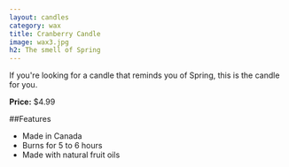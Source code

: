 ```yaml
---
layout: candles
category: wax
title: Cranberry Candle
image: wax3.jpg
h2: The smell of Spring
---
```


If you're looking for a candle that reminds you of Spring, this is the candle for you.  

**Price:** $4.99 

##Features

- Made in Canada
- Burns for 5 to 6 hours
- Made with natural fruit oils 